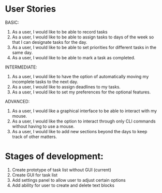 User Stories
====================
BASIC:
1. As a user, I would like to be able to record tasks
1. As a user, I would like to be able to assign tasks to days of the week so that I can designate tasks for the day.
1. As a user, I would like to be able to set priorities for different tasks in the same day.
1. As a user, I would like to be able to mark a task as completed.

INTERMEDIATE:
1. As a user, I would like to have the option of automatically moving my incomplete tasks to the next day.
1. As a user, I would like to assign deadlines to my tasks.
1. As a user, I would like to set my preferences for the optional features.

ADVANCED:
1. As a user, I would like a graphical interface to be able to interact with my mouse.
1. As a user, I would like the option to interact through only CLI commands without having to use a mouse.
1. As a user, I would like to add new sections beyond the days to keep track of other matters.


Stages of development:
=======================
1. Create prototype of task list without GUI (current)
1. Create GUI for task list
1. Add settings panel to allow user to adjust certain options
1. Add ability for user to create and delete text blocks

